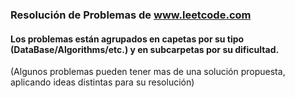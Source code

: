 ### Resolución de Problemas de www.leetcode.com
#### Los problemas están agrupados en capetas por su tipo (DataBase/Algorithms/etc.) y en subcarpetas por su dificultad.
(Algunos problemas pueden tener mas de una solución propuesta, aplicando ideas distintas para su resolución)
